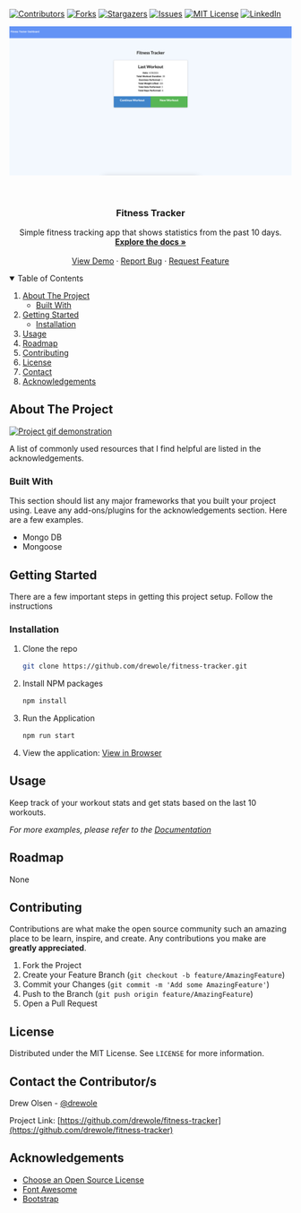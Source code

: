 
<!-- PROJECT SHIELDS -->
<!--
*** I'm using markdown "reference style" links for readability.
*** Reference links are enclosed in brackets [ ] instead of parentheses ( ).
*** See the bottom of this document for the declaration of the reference variables
*** for contributors-url, forks-url, etc. This is an optional, concise syntax you may use.
*** https://www.markdownguide.org/basic-syntax/#reference-style-links
-->
[![Contributors][contributors-shield]][contributors-url]
[![Forks][forks-shield]][forks-url]
[![Stargazers][stars-shield]][stars-url]
[![Issues][issues-shield]][issues-url]
[![MIT License][license-shield]][license-url]
[![LinkedIn][linkedin-shield]][linkedin-url]


[![Project screenshot][project-screenshot]](https://example.com)
<!-- PROJECT LOGO -->
<br />
<p align="center">
  <!-- <a href="#">
    <img src="/public/images/MusiclabLogo.png" alt="Logo"/>
  </a> -->

  <h3 align="center">Fitness Tracker</h3>

  <p align="center">
    Simple fitness tracking app that shows statistics from the past 10 days.
    <br />
    <a href="https://github.com/drewole/fitness-tracker"><strong>Explore the docs »</strong></a>
    <br />
    <br />
    <a href="https://github.com/drewole/fitness-tracker">View Demo</a>
    ·
    <a href="https://github.com/drewole/fitness-tracker/issues">Report Bug</a>
    ·
    <a href="https://github.com/drewole/fitness-tracker/issues">Request Feature</a>
  </p>
</p>



<!-- TABLE OF CONTENTS -->
<details open="open">
  <summary>Table of Contents</summary>
  <ol>
    <li>
      <a href="#about-the-project">About The Project</a>
      <ul>
        <li><a href="#built-with">Built With</a></li>
      </ul>
    </li>
    <li>
      <a href="#getting-started">Getting Started</a>
      <ul>
        <!-- <li><a href="#prerequisites">Prerequisites</a></li> -->
        <li><a href="#installation">Installation</a></li>
      </ul>
    </li>
    <li><a href="#usage">Usage</a></li>
    <li><a href="#roadmap">Roadmap</a></li>
    <li><a href="#contributing">Contributing</a></li>
    <li><a href="#license">License</a></li>
    <li><a href="#contact">Contact</a></li>
    <li><a href="#acknowledgements">Acknowledgements</a></li>
  </ol>
</details>



<!-- ABOUT THE PROJECT -->
## About The Project

[![Project gif demonstration][project-gif]](https://example.com)



A list of commonly used resources that I find helpful are listed in the acknowledgements.

### Built With

This section should list any major frameworks that you built your project using. Leave any add-ons/plugins for the acknowledgements section. Here are a few examples.
* Mongo DB
* Mongoose
<!-- * [FontAwesome](https://fontawesome.com)
* [MySQL](https://mysql.com)
* [Sequelize](https://sequelize.org/) -->



<!-- GETTING STARTED -->
## Getting Started
There are a few important steps in getting this project setup. Follow the instructions

<!-- ### Prerequisites

This is an example of how to list things you need to use the software and how to install them.
* npm
  ```sh
  npm install npm@latest -g
  ```
* My Sql
  ```sh
  npm install npm@latest -g
  ``` -->

### Installation

 <!--Get a free API Key at [https://example.com](https://example.com) -->
1. Clone the repo
   ```sh
   git clone https://github.com/drewole/fitness-tracker.git
   ```
2. Install NPM packages
   ```sh
   npm install
   ```
4. Run the Application
   ```sh
   npm run start
   ```
6. View the application:
   [View in Browser](localhost:3001)



<!-- USAGE EXAMPLES -->
## Usage

Keep track of your workout stats and get stats based on the last 10 workouts.

_For more examples, please refer to the [Documentation](https://github.com/drewole/fitness-tracker)_



<!-- ROADMAP -->
## Roadmap

None

<!-- See the [open issues](https://github.com/drewole/fitness-tracker/issues) for a list of proposed features (and known issues). -->



<!-- CONTRIBUTING -->
## Contributing

Contributions are what make the open source community such an amazing place to be learn, inspire, and create. Any contributions you make are **greatly appreciated**.

1. Fork the Project
2. Create your Feature Branch (`git checkout -b feature/AmazingFeature`)
3. Commit your Changes (`git commit -m 'Add some AmazingFeature'`)
4. Push to the Branch (`git push origin feature/AmazingFeature`)
5. Open a Pull Request



<!-- LICENSE -->
## License

Distributed under the MIT License. See `LICENSE` for more information.



<!-- CONTACT -->
## Contact the Contributor/s

Drew Olsen - [@drewole](https://github.com/drewole)


Project Link: [https://github.com/drewole/fitness-tracker](https://github.com/drewole/fitness-tracker)



<!-- ACKNOWLEDGEMENTS -->
## Acknowledgements
* [Choose an Open Source License](https://choosealicense.com)
* [Font Awesome](https://fontawesome.com)
* [Bootstrap](https://getbootstrap.com)





<!-- MARKDOWN LINKS & IMAGES -->
<!-- https://www.markdownguide.org/basic-syntax/#reference-style-links -->
[contributors-shield]: https://img.shields.io/github/contributors/drewole/fitness-tracker.svg?style=for-the-badge
[contributors-url]: https://github.com/drewole/fitness-tracker/graphs/contributors
[forks-shield]: https://img.shields.io/github/forks/drewole/fitness-tracker.svg?style=for-the-badge
[forks-url]: https://github.com/drewole/fitness-tracker/network/members
[stars-shield]: https://img.shields.io/github/stars/drewole/fitness-tracker.svg?style=for-the-badge
[stars-url]: https://github.com/drewole/fitness-tracker/stargazers
[issues-shield]: https://img.shields.io/github/issues/drewole/fitness-tracker.svg?style=for-the-badge
[issues-url]: https://github.com/drewole/fitness-tracker/issues
[license-shield]: https://img.shields.io/github/license/drewole/fitness-tracker.svg?style=for-the-badge
[license-url]: https://github.com/drewole/fitness-tracker/blob/master/LICENSE.txt
[linkedin-shield]: https://img.shields.io/badge/-LinkedIn-black.svg?style=for-the-badge&logo=linkedin&colorB=555
[linkedin-url]: https://linkedin.com/in/drewole
[project-screenshot]: /public/images/screenshot.png
[project-gif]: /public/images/screenshot.gif
[project-logo]: /public/images/logo.png